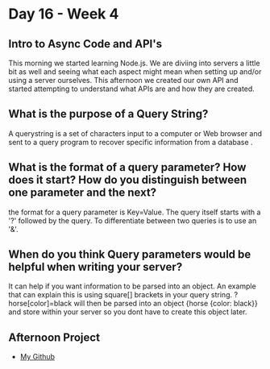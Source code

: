 # Day 16 - Week 4
## Intro to Async Code and API's
This morning we started learning Node.js. We are diviing into servers a little bit as well and seeing what each aspect might mean when setting up and/or using a server ourselves. This afternoon we created our own API and started attempting to understand what APIs are and how they are created. 
## What is the purpose of a Query String?
A querystring is a set of characters input to a computer or Web browser and sent to a query program to recover specific information from a database .
## What is the format of a query parameter? How does it start? How do you distinguish between one parameter and the next?
the format for a query parameter is Key=Value. The query itself starts with a '?' followed by the query. To differentiate between two queries is to use an '&'. 
## When do you think Query parameters would be helpful when writing your server?
It can help if you want information to be parsed into an object. An example that can explain this is using square[] brackets in your query string. ?horse[color]=black will then be parsed into an object {horse {color: black}} and store within your server so you dont have to create this object later. 
## Afternoon Project
- [My Github]()